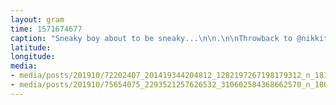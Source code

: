 ```yaml
---
layout: gram
time: 1571674677
caption: "Sneaky boy about to be sneaky...\n\n.\n\nThrowback to @nikkitapdx's wedding this summer. Big ups to @j.ratt for being down for the moment and to @mirkat24 for directing and shooting the whole thing. ❤️"
latitude: 
longitude: 
media:
- media/posts/201910/72202407_201419344204812_1282197267198179312_n_18106944793057815.jpg
- media/posts/201910/75654075_2293521257626532_310602584368662570_n_18000876100266926.jpg
---
```

